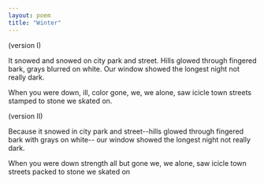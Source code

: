 ```yaml
---
layout: poem
title: "Winter"
---
```



(version I)

It snowed and snowed
on city park
and street. Hills glowed
through fingered bark,
grays blurred on white.
Our window showed
the longest night
not really dark.

When you were down,
ill, color gone,
we, we alone,
saw icicle town
streets stamped to stone
we skated on.

(version II)

Because it snowed
in city park
and street--hills glowed
through fingered bark
with grays on white--
our window showed
the longest night
not really dark.

When you were down
strength all but gone
we, we alone,
saw icicle town
streets packed to stone
we skated on
